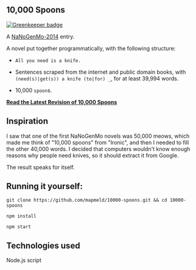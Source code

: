 ## 10,000 Spoons

[![Greenkeeper badge](https://badges.greenkeeper.io/mapmeld/10000-spoons.svg)](https://greenkeeper.io/)

A <a href="https://github.com/dariusk/NaNoGenMo-2014">NaNoGenMo-2014</a> entry.

A novel put together programmatically, with the following structure:

* ```All you need is a knife.```

* Sentences scraped from the internet and public domain books, with ```(need(s)|get(s)) a knife (to|for) _```, for at least 39,994 words.

* 10,000 ```spoon```s.

**<a href="https://github.com/mapmeld/10000-spoons/blob/master/story.md">Read the Latest Revision of 10,000 Spoons</a>**

## Inspiration

I saw that one of the first NaNoGenMo novels was 50,000 meows, which made me
think of "10,000 spoons" from "Ironic", and then I needed to fill the other
40,000 words. I decided that computers wouldn't know enough reasons why people
need knives, so it should extract it from Google.

The result speaks for itself.

## Running it yourself:

```
git clone https://github.com/mapmeld/10000-spoons.git && cd 10000-spoons

npm install

npm start

```

## Technologies used

Node.js script
